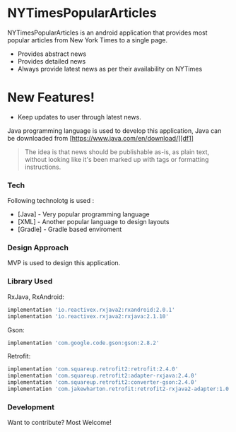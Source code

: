 # NYTimesPopularArticles

NYTimesPopularArticles is an android application that provides most popular articles from New York Times to a single page.

  - Provides abstract news
  - Provides detailed news
  - Always provide latest news as per their availability on NYTimes

# New Features!

  - Keep updates to user through latest news.


Java programming language is used to develop this application, Java can be downloaded from [https://www.java.com/en/download/][df1]

> The idea is that news should be
> publishable as-is, as plain text, without
> looking like it's been marked up with tags
> or formatting instructions.

### Tech

Following technolotg is used :

* [Java] - Very popular programming language
* [XML] - Another popular language to design layouts
* [Gradle] - Gradle based enviroment

### Design Approach

MVP is used to design this application.

### Library Used
RxJava, RxAndroid:
```sh
implementation 'io.reactivex.rxjava2:rxandroid:2.0.1'
implementation 'io.reactivex.rxjava2:rxjava:2.1.10'
```
Gson:
```sh
implementation 'com.google.code.gson:gson:2.8.2'
```
Retrofit:
```sh
implementation 'com.squareup.retrofit2:retrofit:2.4.0'
implementation 'com.squareup.retrofit2:adapter-rxjava:2.4.0'
implementation 'com.squareup.retrofit2:converter-gson:2.4.0'
implementation 'com.jakewharton.retrofit:retrofit2-rxjava2-adapter:1.0.0'
```

### Development
Want to contribute? Most Welcome!

